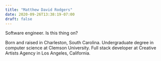 ```yaml
---
title: "Matthew David Rodgers"
date: 2020-09-26T13:38:19-07:00
draft: false
---
```


Software engineer. Is this thing on?

Born and raised in Charleston, South Carolina. Undergraduate degree in computer science at Clemson University. Full stack developer at Creative Artists Agency in Los Angeles, California.
